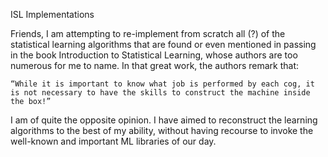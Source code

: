 ISL Implementations

Friends, I am attempting to re-implement from scratch all (?) of the statistical learning algorithms that are found or even mentioned in passing in the book Introduction to Statistical Learning, whose authors are too numerous for me to name. In that great work, the authors remark that:

	“While it is important to know what job is performed by each cog, it is not necessary to have the skills to construct the machine inside the box!”

I am of quite the opposite opinion. I have aimed to reconstruct the learning algorithms to the best of my ability, without having recourse to invoke the well-known and important ML libraries of our day.
